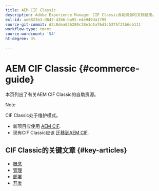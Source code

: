 ```yaml
---
title: AEM CIF Classic
description: Adobe Experience Manager CIF Classic自助资源和文档链接。
exl-id: ae0823b3-d847-42b6-ba92-e4e949da1799
source-git-commit: d2c0dea636280c28e1d5a76d1c5375f21b6eb111
workflow-type: tm+mt
source-wordcount: '54'
ht-degree: 3%

---
```



# AEM CIF Classic {#commerce-guide}

本页列出了有关AEM CIF Classic的自助资源。

>[!NOTE]
>
>CIF Classic处于维护模式。
>
>* 新项目应使用 [AEM CIF](/help/commerce/cif/introduction.md).
>* 现有CIF Classic应该 [迁移到AEM CIF](/help/commerce/cif/migration.md).

## CIF Classic的关键文章 {#key-articles}

* [概念](administering/concepts.md)
* [管理](administering/generic.md)
* [部署](deploying/ecommerce.md)
* [开发](developing/ecommerce.md)
